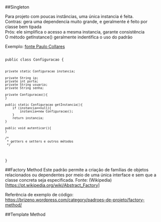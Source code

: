 ##Singleton

Para projeto com poucas instâncias, uma única instancia é feita.  
Contras: gera uma dependencia muito grande, e geralmente é feito por classe bem tipada  
Prós: ele simplifica o acesso a mesma instancia, garante consistência  
O método getInstance() geralmente indentifica o uso do padrão

Exemplo: [fonte Paulo Collares](http://www.paulocollares.com.br/2012/08/exemplo-do-padrao-de-projeto-singleton-o-forever-alone-do-desing-patterns/)

<code>
public class Configuracao {

    private static Configuracao instancia;

    private String ip;
    private int porta;
    private String usuario;
    private String senha;

    private Configuracao(){
    }

    public static Configuracao getInstancia(){
        if (instancia==null){
            instancia=new Configuracao();
        }
        return instancia;
    }

    public void autenticar(){
    }

    /*
     * getters e setters e outros métodos
     */

}
</code>


##Factory Method
 Este padrão permite a criação de famílias de objetos relacionados ou dependentes por meio de uma única interface e sem que a classe concreta seja especificada. Fonte: (Wikipedia)[https://pt.wikipedia.org/wiki/Abstract_Factory]
 
 Referência de exemplo de código:
 https://brizeno.wordpress.com/category/padroes-de-projeto/factory-method/
 
 ##Template Method
